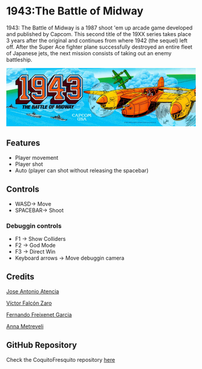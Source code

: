 # 1943:The Battle of Midway

1943: The Battle of Midway is a 1987 shoot 'em up arcade game developed and published by Capcom. This second title of the 19XX series takes place 3 years after the original and continues from where 1942 (the sequel) left off. After the Super Ace fighter plane successfully destroyed an entire fleet of Japanese jets, the next mission consists of taking out an enemy battleship.

<p align="center">
<img src="https://raw.githubusercontent.com/rastabrandy02/CoquitoFresquito/main/Wiki_Resources/Art/concepart2.jpg">
</p>  

## Features
- Player movement
- Player shot
- Auto (player can shot without releasing the spacebar)


## Controls
- WASD-> Move       
- SPACEBAR-> Shoot  

### Debuggin controls
- F1 -> Show Colliders  
- F2 -> God Mode  
- F3 -> Direct Win  
- Keyboard arrows -> Move debuggin camera

## Credits
[Jose Antonio Atencia](https://github.com/JedTyde)

[Víctor Falcón Zaro](https://github.com/ZaroDev)

[Fernando Freixenet Garcia](https://github.com/rastabrandy02)

[Anna Metreveli](https://github.com/aNnAm2606)

## GitHub Repository
Check the CoquitoFresquito repository [here](https://github.com/rastabrandy02/CoquitoFresquito)
